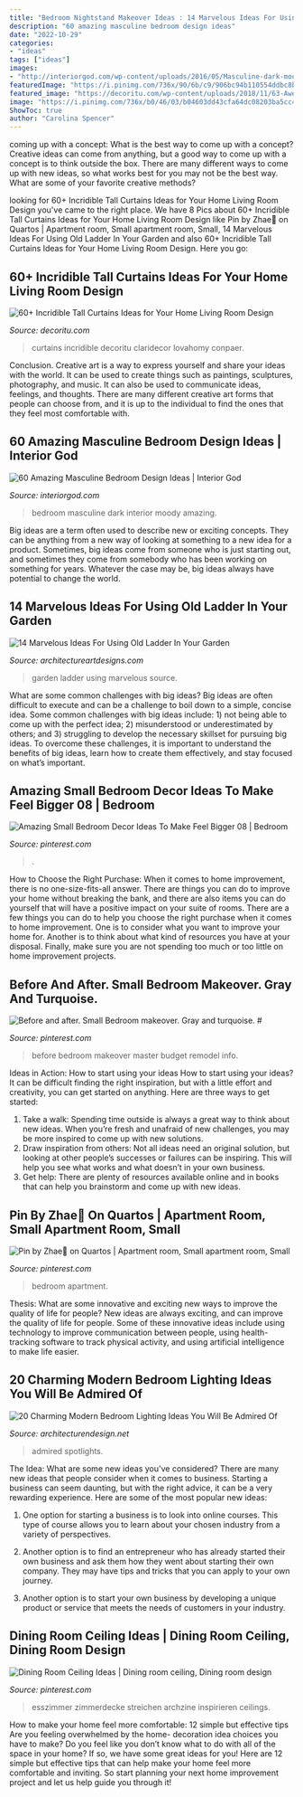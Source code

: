 ```yaml
---
title: "Bedroom Nightstand Makeover Ideas : 14 Marvelous Ideas For Using Old Ladder In Your Garden"
description: "60 amazing masculine bedroom design ideas"
date: "2022-10-29"
categories:
- "ideas"
tags: ["ideas"]
images:
- "http://interiorgod.com/wp-content/uploads/2016/05/Masculine-dark-moody-bedroom.jpg"
featuredImage: "https://i.pinimg.com/736x/90/6b/c9/906bc94b110554ddbc8b44203033ac2f.jpg"
featured_image: "https://decoritu.com/wp-content/uploads/2018/11/63-Awesome-Tall-Curtains-Ideas-for-Your-Home-Living-Room-Design-39-640x871.jpg"
image: "https://i.pinimg.com/736x/b0/46/03/b04603dd43cfa64dc08203ba5cc42c98.jpg"
ShowToc: true
author: "Carolina Spencer"
---
```



coming up with a concept: What is the best way to come up with a concept?
Creative ideas can come from anything, but a good way to come up with a concept is to think outside the box. There are many different ways to come up with new ideas, so what works best for you may not be the best way. What are some of your favorite creative methods?

	

		
looking for 60+ Incridible Tall Curtains Ideas for Your Home Living Room Design you've came to the right place. We have 8 Pics about 60+ Incridible Tall Curtains Ideas for Your Home Living Room Design like Pin by Zhae🖤 on Quartos | Apartment room, Small apartment room, Small, 14 Marvelous Ideas For Using Old Ladder In Your Garden and also 60+ Incridible Tall Curtains Ideas for Your Home Living Room Design. Here you go:
		
    
## 60+ Incridible Tall Curtains Ideas For Your Home Living Room Design

<img loading=lazy src="https://decoritu.com/wp-content/uploads/2018/11/63-Awesome-Tall-Curtains-Ideas-for-Your-Home-Living-Room-Design-39-640x871.jpg" onerror="this.onerror=null;this.src='https://tse3.mm.bing.net/th?id=OIP.lHkmrmPGVREgqi8xLqbbXwHaKF&amp;pid=15.1';" alt="60+ Incridible Tall Curtains Ideas for Your Home Living Room Design">

_Source: decoritu.com_

>curtains incridible decoritu claridecor lovahomy conpaer. 

	

Conclusion.
Creative art is a way to express yourself and share your ideas with the world. It can be used to create things such as paintings, sculptures, photography, and music. It can also be used to communicate ideas, feelings, and thoughts. There are many different creative art forms that people can choose from, and it is up to the individual to find the ones that they feel most comfortable with.

    
## 60 Amazing Masculine Bedroom Design Ideas | Interior God

<img loading=lazy src="http://interiorgod.com/wp-content/uploads/2016/05/Masculine-dark-moody-bedroom.jpg" onerror="this.onerror=null;this.src='https://tse1.mm.bing.net/th?id=OIP.I2-BFH8FNNiJlVh8Ps19UwHaKa&amp;pid=15.1';" alt="60 Amazing Masculine Bedroom Design Ideas | Interior God">

_Source: interiorgod.com_

>bedroom masculine dark interior moody amazing. 

	

Big ideas are a term often used to describe new or exciting concepts. They can be anything from a new way of looking at something to a new idea for a product. Sometimes, big ideas come from someone who is just starting out, and sometimes they come from somebody who has been working on something for years. Whatever the case may be, big ideas always have potential to change the world.

    
## 14 Marvelous Ideas For Using Old Ladder In Your Garden

<img loading=lazy src="https://www.architectureartdesigns.com/wp-content/uploads/2017/03/8-28.jpg" onerror="this.onerror=null;this.src='https://tse4.mm.bing.net/th?id=OIP.csKw7Kb0kGrL4CFWNrFUWgHaJ3&amp;pid=15.1';" alt="14 Marvelous Ideas For Using Old Ladder In Your Garden">

_Source: architectureartdesigns.com_

>garden ladder using marvelous source. 

	

What are some common challenges with big ideas?
Big ideas are often difficult to execute and can be a challenge to boil down to a simple, concise idea. Some common challenges with big ideas include: 1) not being able to come up with the perfect idea; 2) misunderstood or underestimated by others; and 3) struggling to develop the necessary skillset for pursuing big ideas. To overcome these challenges, it is important to understand the benefits of big ideas, learn how to create them effectively, and stay focused on what’s important.

    
## Amazing Small Bedroom Decor Ideas To Make Feel Bigger 08 | Bedroom

<img loading=lazy src="https://i.pinimg.com/736x/b0/46/03/b04603dd43cfa64dc08203ba5cc42c98.jpg" onerror="this.onerror=null;this.src='https://tse3.mm.bing.net/th?id=OIP.jyEbfxEQMKql4TrVqSz8owHaLH&amp;pid=15.1';" alt="Amazing Small Bedroom Decor Ideas To Make Feel Bigger 08 | Bedroom">

_Source: pinterest.com_

>. 

	

How to Choose the Right Purchase: When it comes to home improvement, there is no one-size-fits-all answer. There are things you can do to improve your home without breaking the bank, and there are also items you can do yourself that will have a positive impact on your suite of rooms.
There are a few things you can do to help you choose the right purchase when it comes to home improvement. One is to consider what you want to improve your home for. Another is to think about what kind of resources you have at your disposal. Finally, make sure you are not spending too much or too little on home improvement projects.

    
## Before And After. Small Bedroom Makeover. Gray And Turquoise. #

<img loading=lazy src="https://i.pinimg.com/736x/62/7a/35/627a3548691adbaf0441cdf3e14b4446.jpg" onerror="this.onerror=null;this.src='https://tse3.mm.bing.net/th?id=OIP.WWF3KZO-nJ-iyIvYylhHqgHaLQ&amp;pid=15.1';" alt="Before and after. Small Bedroom makeover. Gray and turquoise. #">

_Source: pinterest.com_

>before bedroom makeover master budget remodel info. 

	

Ideas in Action: How to start using your ideas
How to start using your ideas? It can be difficult finding the right inspiration, but with a little effort and creativity, you can get started on anything. Here are three ways to get started: 
1. Take a walk: Spending time outside is always a great way to think about new ideas. When you’re fresh and unafraid of new challenges, you may be more inspired to come up with new solutions. 
2. Draw inspiration from others: Not all ideas need an original solution, but looking at other people’s successes or failures can be inspiring. This will help you see what works and what doesn’t in your own business. 
3. Get help: There are plenty of resources available online and in books that can help you brainstorm and come up with new ideas.

    
## Pin By Zhae🖤 On Quartos | Apartment Room, Small Apartment Room, Small

<img loading=lazy src="https://i.pinimg.com/736x/ef/b0/4b/efb04bd897f393ea848a159f3a387ca5.jpg" onerror="this.onerror=null;this.src='https://tse1.mm.bing.net/th?id=OIP.oSrDWljtnF21B_UGial8mQHaJ4&amp;pid=15.1';" alt="Pin by Zhae🖤 on Quartos | Apartment room, Small apartment room, Small">

_Source: pinterest.com_

>bedroom apartment. 

	

Thesis: What are some innovative and exciting new ways to improve the quality of life for people?
New ideas are always exciting, and can improve the quality of life for people. Some of these innovative ideas include using technology to improve communication between people, using health-tracking software to track physical activity, and using artificial intelligence to make life easier.

    
## 20 Charming Modern Bedroom Lighting Ideas You Will Be Admired Of

<img loading=lazy src="https://cdn.architecturendesign.net/wp-content/uploads/2015/06/AD-Modern-Bedroom-Lighting-15.jpg" onerror="this.onerror=null;this.src='https://tse4.mm.bing.net/th?id=OIP.uLkHIY1EcqcQ-lN1VLX4ZAHaHa&amp;pid=15.1';" alt="20 Charming Modern Bedroom Lighting Ideas You Will Be Admired Of">

_Source: architecturendesign.net_

>admired spotlights. 

	

The Idea: What are some new ideas you've considered?
There are many new ideas that people consider when it comes to business. Starting a business can seem daunting, but with the right advice, it can be a very rewarding experience. Here are some of the most popular new ideas:
1. One option for starting a business is to look into online courses. This type of course allows you to learn about your chosen industry from a variety of perspectives.

2. Another option is to find an entrepreneur who has already started their own business and ask them how they went about starting their own company. They may have tips and tricks that you can apply to your own journey.

3. Another option is to start your own business by developing a unique product or service that meets the needs of customers in your industry.

    
## Dining Room Ceiling Ideas | Dining Room Ceiling, Dining Room Design

<img loading=lazy src="https://i.pinimg.com/736x/90/6b/c9/906bc94b110554ddbc8b44203033ac2f.jpg" onerror="this.onerror=null;this.src='https://tse1.mm.bing.net/th?id=OIP.9Y_Q7EossG_JD72iY4NyXQAAAA&amp;pid=15.1';" alt="Dining Room Ceiling Ideas | Dining room ceiling, Dining room design">

_Source: pinterest.com_

>esszimmer zimmerdecke streichen archzine inspirieren ceilings. 

	

How to make your home feel more comfortable: 12 simple but effective tips
Are you feeling overwhelmed by the home- decoration idea choices you have to make? Do you feel like you don’t know what to do with all of the space in your home? If so, we have some great ideas for you! Here are 12 simple but effective tips that can help make your home feel more comfortable and inviting. So start planning your next home improvement project and let us help guide you through it!

